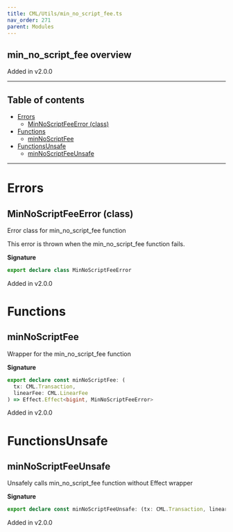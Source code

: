 ```yaml
---
title: CML/Utils/min_no_script_fee.ts
nav_order: 271
parent: Modules
---
```


## min_no_script_fee overview

Added in v2.0.0

---

<h2 class="text-delta">Table of contents</h2>

- [Errors](#errors)
  - [MinNoScriptFeeError (class)](#minnoscriptfeeerror-class)
- [Functions](#functions)
  - [minNoScriptFee](#minnoscriptfee)
- [FunctionsUnsafe](#functionsunsafe)
  - [minNoScriptFeeUnsafe](#minnoscriptfeeunsafe)

---

# Errors

## MinNoScriptFeeError (class)

Error class for min_no_script_fee function

This error is thrown when the min_no_script_fee function fails.

**Signature**

```ts
export declare class MinNoScriptFeeError
```

Added in v2.0.0

# Functions

## minNoScriptFee

Wrapper for the min_no_script_fee function

**Signature**

```ts
export declare const minNoScriptFee: (
  tx: CML.Transaction,
  linearFee: CML.LinearFee
) => Effect.Effect<bigint, MinNoScriptFeeError>
```

Added in v2.0.0

# FunctionsUnsafe

## minNoScriptFeeUnsafe

Unsafely calls min_no_script_fee function without Effect wrapper

**Signature**

```ts
export declare const minNoScriptFeeUnsafe: (tx: CML.Transaction, linearFee: CML.LinearFee) => bigint
```

Added in v2.0.0
